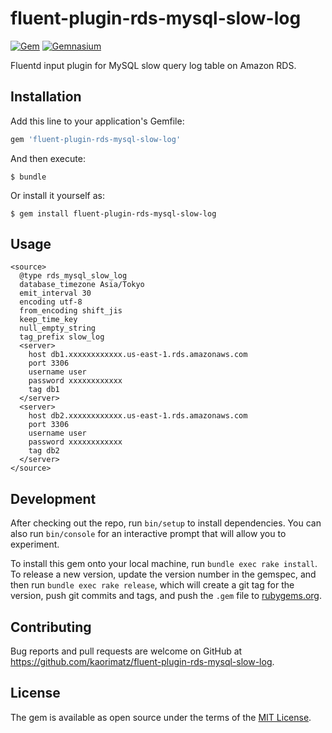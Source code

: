 # fluent-plugin-rds-mysql-slow-log

[![Gem](https://img.shields.io/gem/v/fluent-plugin-rds-mysql-slow-log.svg?style=flat-square)](https://rubygems.org/gems/fluent-plugin-rds-mysql-slow-log)
[![Gemnasium](https://img.shields.io/gemnasium/kaorimatz/fluent-plugin-rds-mysql-slow-log.svg?style=flat-square)](https://gemnasium.com/kaorimatz/fluent-plugin-rds-mysql-slow-log)

Fluentd input plugin for MySQL slow query log table on Amazon RDS.

## Installation

Add this line to your application's Gemfile:

```ruby
gem 'fluent-plugin-rds-mysql-slow-log'
```

And then execute:

    $ bundle

Or install it yourself as:

    $ gem install fluent-plugin-rds-mysql-slow-log

## Usage

```
<source>
  @type rds_mysql_slow_log
  database_timezone Asia/Tokyo
  emit_interval 30
  encoding utf-8
  from_encoding shift_jis
  keep_time_key
  null_empty_string
  tag_prefix slow_log
  <server>
    host db1.xxxxxxxxxxxx.us-east-1.rds.amazonaws.com
    port 3306
    username user
    password xxxxxxxxxxxx
    tag db1
  </server>
  <server>
    host db2.xxxxxxxxxxxx.us-east-1.rds.amazonaws.com
    port 3306
    username user
    password xxxxxxxxxxxx
    tag db2
  </server>
</source>
```

## Development

After checking out the repo, run `bin/setup` to install dependencies. You can also run `bin/console` for an interactive prompt that will allow you to experiment.

To install this gem onto your local machine, run `bundle exec rake install`. To release a new version, update the version number in the gemspec, and then run `bundle exec rake release`, which will create a git tag for the version, push git commits and tags, and push the `.gem` file to [rubygems.org](https://rubygems.org).

## Contributing

Bug reports and pull requests are welcome on GitHub at https://github.com/kaorimatz/fluent-plugin-rds-mysql-slow-log.

## License

The gem is available as open source under the terms of the [MIT License](http://opensource.org/licenses/MIT).
